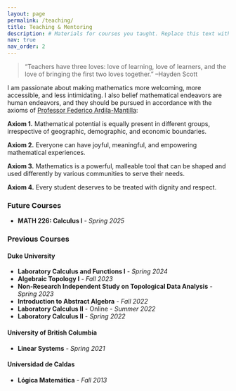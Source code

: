 ```yaml
---
layout: page
permalink: /teaching/
title: Teaching & Mentoring
description: # Materials for courses you taught. Replace this text with your description.
nav: true
nav_order: 2
---
```


> “Teachers have three loves: love of learning, love of learners, and the love of bringing the first two loves together.”
> –Hayden Scott

I am passionate about making mathematics more welcoming, more accessible, and less intimidating. I also belief mathematical endeavors are human endeavors, and they should be pursued in accordance with the axioms of [Professor Federico Ardila-Mantilla](https://fardila.com):

**Axiom 1.** Mathematical potential is equally present in different groups, irrespective of geographic, demographic, and economic boundaries.

**Axiom 2.** Everyone can have joyful, meaningful, and empowering mathematical experiences.

**Axiom 3.** Mathematics is a powerful, malleable tool that can be shaped and used differently by various communities to serve their needs.

**Axiom 4.** Every student deserves to be treated with dignity and respect.

<!--For now, this page is assumed to be a static description of your courses. You can convert it to a collection similar to `_projects/` so that you can have a dedicated page for each course.

Organize your courses by years, topics, or universities, however you like!-->


### Future Courses
- **MATH 226: Calculus I** - _Spring 2025_


### Previous Courses

#### Duke University
- **Laboratory Calculus and Functions I** - _Spring 2024_
- **Algebraic Topology I** - _Fall 2023_
- **Non-Research Independent Study on Topological Data Analysis** - _Spring 2023_
- **Introduction to Abstract Algebra** - _Fall 2022_
- **Laboratory Calculus II** - Online - _Summer 2022_
- **Laboratory Calculus II** - _Spring 2022_

#### University of British Columbia
- **Linear Systems** - _Spring 2021_

#### Universidad de Caldas
- **Lógica Matemática** - _Fall 2013_
 